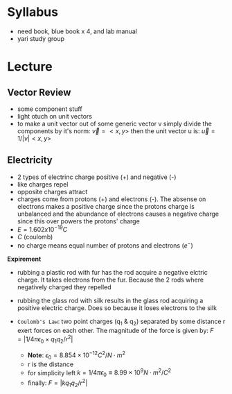 # Syllabus
- need book, blue book x 4, and lab manual
- yari study group

# Lecture
## Vector Review
- some component stuff
- light otuch on unit vectors
- to make a unit vector out of some generic vector v simply divide the components by it's norm: $\vec v = <x, y>$ then the unit vector u is: $\vec u = 1/|v|<x, y>$

## Electricity
- 2 types of electrinc charge positive (+) and negative (-)
- like charges repel
- opposite charges attract
- charges come from protons (+) and electrons (-). The absense on electrons makes a positive charge since the protons charge is unbalanced and the abundance of electrons causes a negative charge since this over powers the protons' charge
- $E = 1.602 x 10^{-19} C$
- $C$ (coulomb)
- no charge means equal number of protons and electrons ($e^-$)

**Expirement**
- rubbing a plastic rod with fur has the rod acquire a negative elctric charge. It takes electrons from the fur. Because the 2 rods where negatively charged they repelled
- rubbing the glass rod with silk results in the glass rod acquiring a positive electric charge. Does so because it loses electrons to the silk

- `Coulomb's Law`: two point charges (q<sub>1</sub> & q<sub>2</sub>) separated by some distance r exert forces on each other. The magnitude of the force is given by: $F = |1/4 \pi \epsilon_0 \times q_1 q_2/r^2|$
    - **Note**: $\epsilon_0 = 8.854 \times 10^{-12} C^2/N \cdot m^2$
    - r is the distance
    - for simplicity left $k = 1/4 \pi \epsilon_0 \equiv 8.99 \times 10^9 N \cdot m^2 / C^2$
    - finally: $F = |k q_1 q_2 / r^2|$